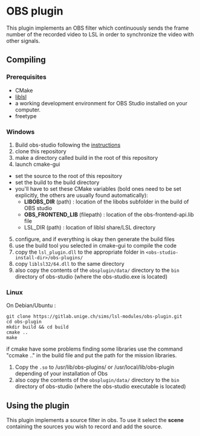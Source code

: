 OBS plugin
==========

This plugin implements an OBS filter which continuously sends the frame number of the recorded video to LSL in order to synchronize the video with other signals.

## Compiling
### Prerequisites
- CMake
- [liblsl](https://github.com/sccn/liblsl/releases/) 
- a working development environment for OBS Studio installed on your computer.
- freetype

### Windows
1. Build obs-studio following the [instructions](https://obsproject.com/wiki/install-instructions#windows-build-directions)
2. clone this repository
3. make a directory called build in the root of this repository
4. launch cmake-gui
  - set the source to the root of this repository
  - set the build to the build directory
  - you'll have to set these CMake variables (bold ones need to be set explicitly, the others are usually found automatically):
    - **LIBOBS_DIR** (path) : location of the libobs subfolder in the build of OBS studio
    - **OBS_FRONTEND_LIB** (filepath) : location of the obs-frontend-api.lib file
    - LSL\_DIR (path) : location of liblsl share/LSL directory
5. configure, and if everything is okay then generate the build files
6. use the build tool you selected in cmake-gui to compile the code
7. copy the `lsl_plugin.dll` to the appropriate folder in `<obs-studio-install-dir>/obs-plugins/`
8. copy `liblsl32/64.dll` to the same directory
9. also copy the contents of the `obsplugin/data/` directory to the `bin` directory of obs-studio (where the obs-studio.exe is located)

### Linux
On Debian/Ubuntu :  
```
git clone https://gitlab.unige.ch/sims/lsl-modules/obs-plugin.git
cd obs-plugin
mkdir build && cd build
cmake ..
make 

```
if cmake have some problems finding some libraries use the command "ccmake .." in the build file and put the path for the mission libraries.

1. Copy the `.so` to /usr/lib/obs-plugins/ or /usr/local/lib/obs-plugin depending of your installation of Obs
2. also copy the contents of the `obsplugin/data/` directory to the `bin` directory of obs-studio (where the obs-studio executable is located)

## Using the plugin
This plugin implements a source filter in obs. To use it select the **scene** containing the sources you wish to record and add the source.
